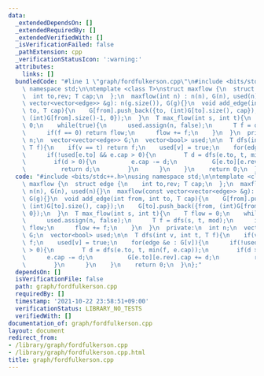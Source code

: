 ```yaml
---
data:
  _extendedDependsOn: []
  _extendedRequiredBy: []
  _extendedVerifiedWith: []
  _isVerificationFailed: false
  _pathExtension: cpp
  _verificationStatusIcon: ':warning:'
  attributes:
    links: []
  bundledCode: "#line 1 \"graph/fordfulkerson.cpp\"\n#include <bits/stdc++.h>\nusing\
    \ namespace std;\n\ntemplate <class T>\nstruct maxflow {\n  struct edge {\n  \
    \  int to,rev; T cap;\n  };\n  maxflow(int n) : n(n), G(n), used(n){}\n  maxflow(const\
    \ vector<vector<edge>> &g): n(g.size()), G(g){}\n  void add_edge(int from, int\
    \ to, T cap){\n    G[from].push_back({to, (int)G[to].size(), cap});\n    G[to].push_back({from,\
    \ (int)G[from].size()-1, 0});\n  }\n  T max_flow(int s, int t){\n    T flow =\
    \ 0;\n    while(true){\n      used.assign(n, false);\n      T f = dfs(s, t, mod);\n\
    \      if(f == 0) return flow;\n      flow += f;\n    }\n  }\n  private:\n  int\
    \ n;\n  vector<vector<edge>> G;\n  vector<bool> used;\n\n  T dfs(int v, int t,\
    \ T f){\n    if(v == t) return f;\n    used[v] = true;\n    for(edge &e : G[v]){\n\
    \      if(!used[e.to] && e.cap > 0){\n        T d = dfs(e.to, t, min(f, e.cap));\n\
    \        if(d > 0){\n          e.cap -= d;\n          G[e.to][e.rev].cap += d;\n\
    \          return d;\n        }\n      }\n    }\n    return 0;\n  }\n};\n"
  code: "#include <bits/stdc++.h>\nusing namespace std;\n\ntemplate <class T>\nstruct\
    \ maxflow {\n  struct edge {\n    int to,rev; T cap;\n  };\n  maxflow(int n) :\
    \ n(n), G(n), used(n){}\n  maxflow(const vector<vector<edge>> &g): n(g.size()),\
    \ G(g){}\n  void add_edge(int from, int to, T cap){\n    G[from].push_back({to,\
    \ (int)G[to].size(), cap});\n    G[to].push_back({from, (int)G[from].size()-1,\
    \ 0});\n  }\n  T max_flow(int s, int t){\n    T flow = 0;\n    while(true){\n\
    \      used.assign(n, false);\n      T f = dfs(s, t, mod);\n      if(f == 0) return\
    \ flow;\n      flow += f;\n    }\n  }\n  private:\n  int n;\n  vector<vector<edge>>\
    \ G;\n  vector<bool> used;\n\n  T dfs(int v, int t, T f){\n    if(v == t) return\
    \ f;\n    used[v] = true;\n    for(edge &e : G[v]){\n      if(!used[e.to] && e.cap\
    \ > 0){\n        T d = dfs(e.to, t, min(f, e.cap));\n        if(d > 0){\n    \
    \      e.cap -= d;\n          G[e.to][e.rev].cap += d;\n          return d;\n\
    \        }\n      }\n    }\n    return 0;\n  }\n};"
  dependsOn: []
  isVerificationFile: false
  path: graph/fordfulkerson.cpp
  requiredBy: []
  timestamp: '2021-10-22 23:58:51+09:00'
  verificationStatus: LIBRARY_NO_TESTS
  verifiedWith: []
documentation_of: graph/fordfulkerson.cpp
layout: document
redirect_from:
- /library/graph/fordfulkerson.cpp
- /library/graph/fordfulkerson.cpp.html
title: graph/fordfulkerson.cpp
---
```

